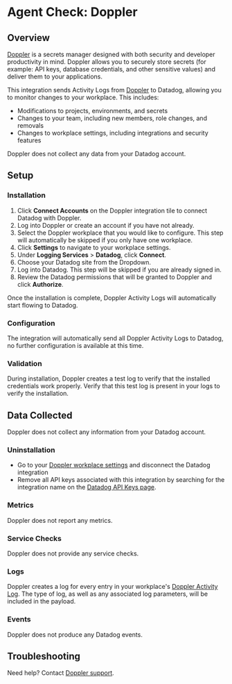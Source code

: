 # Agent Check: Doppler

## Overview

[Doppler][1] is a secrets manager designed with both security and developer productivity in mind.
Doppler allows you to securely store secrets (for example: API keys, database credentials, and other sensitive values) and deliver them to your applications.

This integration sends Activity Logs from [Doppler][1] to Datadog, allowing you to monitor changes to your workplace.
This includes:

- Modifications to projects, environments, and secrets
- Changes to your team, including new members, role changes, and removals
- Changes to workplace settings, including integrations and security features

Doppler does not collect any data from your Datadog account.

## Setup

### Installation

1. Click **Connect Accounts** on the Doppler integration tile to connect Datadog with Doppler.
2. Log into Doppler or create an account if you have not already.
3. Select the Doppler workplace that you would like to configure. This step will automatically be skipped if you only have one workplace.
4. Click **Settings** to navigate to your workplace settings.
5. Under **Logging Services** > **Datadog**, click **Connect**.
6. Choose your Datadog site from the Dropdown.
7. Log into Datadog. This step will be skipped if you are already signed in.
8. Review the Datadog permissions that will be granted to Doppler and click **Authorize**.

Once the installation is complete, Doppler Activity Logs will automatically start flowing to Datadog.

### Configuration

The integration will automatically send all Doppler Activity Logs to Datadog, no further configuration is available at this time.

### Validation

During installation, Doppler creates a test log to verify that the installed credentials work properly. Verify that this test log is present in your logs to verify the installation.

## Data Collected

Doppler does not collect any information from your Datadog account.

### Uninstallation

- Go to your [Doppler workplace settings][4] and disconnect the Datadog integration
- Remove all API keys associated with this integration by searching for the integration name on the [Datadog API Keys page][5].

### Metrics

Doppler does not report any metrics.

### Service Checks

Doppler does not provide any service checks.

### Logs

Doppler creates a log for every entry in your workplace's [Doppler Activity Log][2]. The type of log, as well as any associated log parameters, will be included in the payload.

### Events

Doppler does not produce any Datadog events.

## Troubleshooting

Need help? Contact [Doppler support][3].

[1]: https://www.doppler.com
[2]: https://docs.doppler.com/docs/workplace-logs
[3]: https://support.doppler.com
[4]: https://dashboard.doppler.com/workplace/settings
[5]: /organization-settings/api-keys

